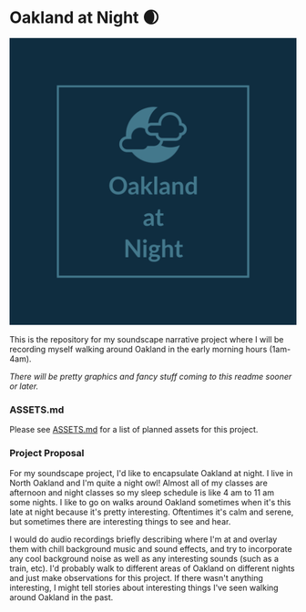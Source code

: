 # Oakland at Night 🌒

![](https://raw.githubusercontent.com/boredhero/soundscape2021spring/master/assets/Oakland%20at%20Night.png)

This is the repository for my soundscape narrative project where I will be recording myself walking around Oakland in the early morning hours (1am-4am).

*There will be pretty graphics and fancy stuff coming to this readme sooner or later.*

### ASSETS.md

Please see [ASSETS.md](https://github.com/boredhero/soundscape2021spring/blob/master/ASSETS.md) for a list of planned assets for this project.

### Project Proposal

For my soundscape project, I'd like to encapsulate Oakland at night. I live in North Oakland and I'm quite a night owl! Almost all of my classes are afternoon and night classes so my sleep schedule is like 4 am to 11 am some nights. I like to go on walks around Oakland sometimes when it's this late at night because it's pretty interesting. Oftentimes it's calm and serene, but sometimes there are interesting things to see and hear.

I would do audio recordings briefly describing where I'm at and overlay them with chill background music and sound effects, and try to incorporate any cool background noise as well as any interesting sounds (such as a train, etc). I'd probably walk to different areas of Oakland on different nights and just make observations for this project. If there wasn't anything interesting, I might tell stories about interesting things I've seen walking around Oakland in the past. 
